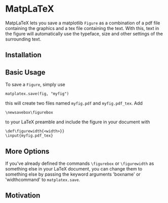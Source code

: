 # MatpLaTeX

MatpLaTeX lets you save a matplotlib `Figure` as a combination of a pdf file containing the graphics and a tex file containing the text. With this, text in the figure will automatically use the typeface, size and other settings of the surrounding text.

## Installation


## Basic Usage

To save a `Figure`, simply use
```
matplatex.save(fig, "myfig")
```
this will create two files named `myfig.pdf` and `myfig.pdf_tex`.
Add
```
\newsavebox\figurebox
``` 
to your LaTeX preamble and include the figure in your document with
```
\def\figurewidth{<width>}}
\input{myfig.pdf_tex}
```

## More Options

If you've already defined the commands `\figurebox` or `\figurewidth` as something else in your LaTeX document, you can change them to something else by passing the keyword arguments 'boxname' or 'widthcommand' to `matplatex.save`.

## Motivation

